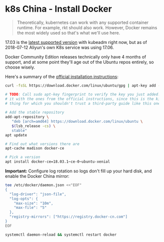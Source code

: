 # k8s China - Install Docker

> Theoretically, kubernetes can work with any supported container runtime. For example, rkt should also work. However, Docker remains the most widely used so that's what we'll use here.

17.03 is the [latest supported version](https://kubernetes.io/docs/setup/independent/install-kubeadm/#installing-docker) with kubeadm right now, but as of 2018-07-12 Aliyun's own K8s service was using 17.06.

Docker Community Edition releases technically only have 4 months of support, and at some point they'll age out of the Ubuntu repos entirely, so choose wisely.

Here's a summary of the [official installation instructions](https://docker.github.io/engine/installation/linux/ubuntu/#install-using-the-repository):

```bash
curl -fsSL https://download.docker.com/linux/ubuntu/gpg | apt-key add -

# TODO: Call sudo apt-key fingerprint to verify the key you just added.  Compare
# it with the ones from the official instructions, since this is the kind of
# thing for which you shouldn't trust a third-party guide like this one.
 
# Add the stable repository
add-apt-repository \
   "deb [arch=amd64] https://download.docker.com/linux/ubuntu \
   $(lsb_release -cs) \
   stable"
apt update

# Find out what versions there are
apt-cache madison docker-ce

# Pick a version
apt install docker-ce=18.03.1~ce-0~ubuntu-xenial
```

**Important:** Configure log rotation so logs don't fill up your hard disk, and enable the Docker China mirror:

```bash
tee /etc/docker/daemon.json <<"EOF"
{
  "log-driver": "json-file",
  "log-opts": {
    "max-size": "10m",
    "max-file": "5"
  },
  "registry-mirrors": ["https://registry.docker-cn.com"]
}
EOF

systemctl daemon-reload && systemctl restart docker
```
